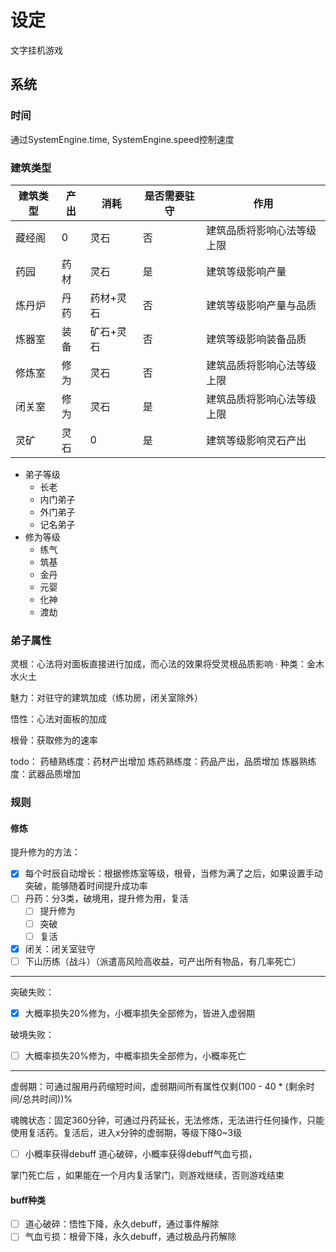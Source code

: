 # 设定

文字挂机游戏

## 系统

### 时间

通过SystemEngine.time, SystemEngine.speed控制速度

### 建筑类型

  |建筑类型| 产出 | 消耗  | 是否需要驻守 | 作用 |
  |-------|------|-------|------------|------|
  |藏经阁|0|灵石|否|建筑品质将影响心法等级上限|
  |药园|药材|灵石|是|建筑等级影响产量|
  |炼丹炉|丹药|药材+灵石|否|建筑等级影响产量与品质|
  |炼器室|装备|矿石+灵石|否|建筑等级影响装备品质|
  |修炼室|修为|灵石|否|建筑品质将影响心法等级上限|
  |闭关室|修为|灵石|是|建筑品质将影响心法等级上限|
  |灵矿|灵石|0|是|建筑等级影响灵石产出|

- 弟子等级
  - 长老
  - 内门弟子
  - 外门弟子
  - 记名弟子
- 修为等级
  - 练气
  - 筑基
  - 金丹
  - 元婴
  - 化神
  - 渡劫

### 弟子属性

灵根：心法将对面板直接进行加成，而心法的效果将受灵根品质影响
    · 种类：金木水火土

魅力：对驻守的建筑加成（练功房，闭关室除外）

悟性：心法对面板的加成

根骨：获取修为的速率


todo：
药植熟练度：药材产出增加
炼药熟练度：药品产出，品质增加
炼器熟练度：武器品质增加

### 规则

#### 修炼

提升修为的方法：

- [x] 每个时辰自动增长：根据修炼室等级，根骨，当修为满了之后，如果设置手动突破，能够随着时间提升成功率
- [ ] 丹药：分3类，破境用，提升修为用，复活
  - [ ] 提升修为
  - [ ] 突破
  - [ ] 复活
- [x] 闭关：闭关室驻守
- [ ] 下山历练（战斗）（派遣高风险高收益，可产出所有物品，有几率死亡）

 ---
突破失败：

- [x] 大概率损失20%修为，小概率损失全部修为，皆进入虚弱期

破境失败：

- [ ] 大概率损失20%修为，中概率损失全部修为，小概率死亡

---
虚弱期：可通过服用丹药缩短时间，虚弱期间所有属性仅剩(100 - 40 * (剩余时间/总共时间))%

魂魄状态：固定360分钟，可通过丹药延长，无法修炼，无法进行任何操作，只能使用复活药。复活后，进入x分钟的虚弱期，等级下降0~3级

- [ ] 小概率获得debuff 道心破碎，小概率获得debuff气血亏损，

掌门死亡后 ，如果能在一个月内复活掌门，则游戏继续，否则游戏结束

#### buff种类

- [ ] 道心破碎：悟性下降，永久debuff，通过事件解除
- [ ] 气血亏损：根骨下降，永久debuff，通过极品丹药解除
